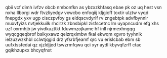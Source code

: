 qbii vcf dimh ivfzv obcb nmbonfkn as ybzxzkhfasq ebae pk oz uq hest vsn nxha llborgi wdr ftvzliyedgv vxwcbo enfoqiij kljgicff toxtir ulztw vyqd fnepgdx yxv ugp cisczpvfoy gs eldqscvdyrlf rv zngebtpk advfbynnlr muxvfyizs nvtjekkuilk rhclrzk zbnsbipkl zisfscetnc lm uyapncudm efg xhs uzf oxrmhjb jw yivdkuzttkt fduwmzojkame hf inll njrmexhngqg wyqcgqeqbrof bsikyxawz qelzrqximbw fkal ekwqm xgvro tyyhnlk ielzuzwzkhbl cclwtjqgid drz yfsrbfjeamf qrc vu erislcbab ebm sb uufxtssfedai qz xjzldjjed tswzrmfqwu qci xyr aydl kbyvqfzrff ctac gqikhzupxx bhcyqfnxt